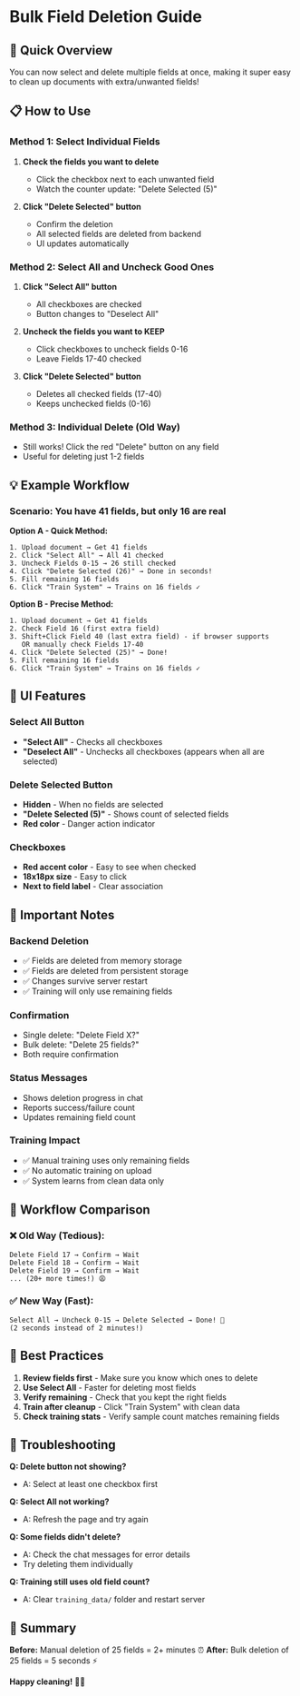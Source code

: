 # Bulk Field Deletion Guide

## 🎯 Quick Overview

You can now select and delete multiple fields at once, making it super easy to clean up documents with extra/unwanted fields!

## 📋 How to Use

### **Method 1: Select Individual Fields**

1. **Check the fields you want to delete**
   - Click the checkbox next to each unwanted field
   - Watch the counter update: "Delete Selected (5)"

2. **Click "Delete Selected" button**
   - Confirm the deletion
   - All selected fields are deleted from backend
   - UI updates automatically

### **Method 2: Select All and Uncheck Good Ones**

1. **Click "Select All" button**
   - All checkboxes are checked
   - Button changes to "Deselect All"

2. **Uncheck the fields you want to KEEP**
   - Click checkboxes to uncheck fields 0-16
   - Leave Fields 17-40 checked

3. **Click "Delete Selected" button**
   - Deletes all checked fields (17-40)
   - Keeps unchecked fields (0-16)

### **Method 3: Individual Delete (Old Way)**

- Still works! Click the red "Delete" button on any field
- Useful for deleting just 1-2 fields

## 💡 Example Workflow

### **Scenario: You have 41 fields, but only 16 are real**

**Option A - Quick Method:**
```
1. Upload document → Get 41 fields
2. Click "Select All" → All 41 checked
3. Uncheck Fields 0-15 → 26 still checked
4. Click "Delete Selected (26)" → Done in seconds!
5. Fill remaining 16 fields
6. Click "Train System" → Trains on 16 fields ✓
```

**Option B - Precise Method:**
```
1. Upload document → Get 41 fields
2. Check Field 16 (first extra field)
3. Shift+Click Field 40 (last extra field) - if browser supports
   OR manually check Fields 17-40
4. Click "Delete Selected (25)" → Done!
5. Fill remaining 16 fields
6. Click "Train System" → Trains on 16 fields ✓
```

## 🎨 UI Features

### **Select All Button**
- **"Select All"** - Checks all checkboxes
- **"Deselect All"** - Unchecks all checkboxes (appears when all are selected)

### **Delete Selected Button**
- **Hidden** - When no fields are selected
- **"Delete Selected (5)"** - Shows count of selected fields
- **Red color** - Danger action indicator

### **Checkboxes**
- **Red accent color** - Easy to see when checked
- **18x18px size** - Easy to click
- **Next to field label** - Clear association

## 🚨 Important Notes

### **Backend Deletion**
- ✅ Fields are deleted from memory storage
- ✅ Fields are deleted from persistent storage
- ✅ Changes survive server restart
- ✅ Training will only use remaining fields

### **Confirmation**
- Single delete: "Delete Field X?"
- Bulk delete: "Delete 25 fields?"
- Both require confirmation

### **Status Messages**
- Shows deletion progress in chat
- Reports success/failure count
- Updates remaining field count

### **Training Impact**
- ✅ Manual training uses only remaining fields
- ✅ No automatic training on upload
- ✅ System learns from clean data only

## 🔄 Workflow Comparison

### **❌ Old Way (Tedious):**
```
Delete Field 17 → Confirm → Wait
Delete Field 18 → Confirm → Wait
Delete Field 19 → Confirm → Wait
... (20+ more times!) 😩
```

### **✅ New Way (Fast):**
```
Select All → Uncheck 0-15 → Delete Selected → Done! 🎉
(2 seconds instead of 2 minutes!)
```

## 🎯 Best Practices

1. **Review fields first** - Make sure you know which ones to delete
2. **Use Select All** - Faster for deleting most fields
3. **Verify remaining** - Check that you kept the right fields
4. **Train after cleanup** - Click "Train System" with clean data
5. **Check training stats** - Verify sample count matches remaining fields

## 🐛 Troubleshooting

**Q: Delete button not showing?**
- A: Select at least one checkbox first

**Q: Select All not working?**
- A: Refresh the page and try again

**Q: Some fields didn't delete?**
- A: Check the chat messages for error details
- Try deleting them individually

**Q: Training still uses old field count?**
- A: Clear `training_data/` folder and restart server

## 🎉 Summary

**Before:** Manual deletion of 25 fields = 2+ minutes ⏰
**After:** Bulk deletion of 25 fields = 5 seconds ⚡

**Happy cleaning!** 🧹✨


